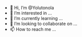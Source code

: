 - 👋 Hi, I’m @Yolutonola
- 👀 I’m interested in ...
- 🌱 I’m currently learning ...
- 💞️ I’m looking to collaborate on ...
- 📫 How to reach me ...

<!---
Yolutonola/Yolutonola is a ✨ special ✨ repository because its `README.md` (this file) appears on your GitHub profile.
You can click the Preview link to take a look at your changes.
--->
